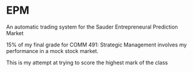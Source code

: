 # EPM

An automatic trading system for the Sauder Entrepreneural Prediction Market

15% of my final grade for COMM 491: Strategic Management involves my performance in a mock stock market.

This is my attempt at trying to score the highest mark of the class
